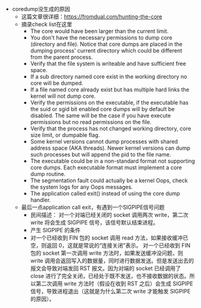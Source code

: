 - coredump没生成的原因
	- 这篇文章很详细：https://fromdual.com/hunting-the-core
	- 摘录check list在这里
		- The core would have been larger than the current limit.
		- You don't have the necessary permissions to dump core (directory and file). Notice that core dumps are placed in the dumping process' current directory which could be different from the parent process.
		- Verify that the file system is writeable and have sufficient free space.
		- If a sub directory named core exist in the working directory no core will be dumped.
		- If a file named core already exist but has multiple hard links the kernel will not dump core.
		- Verify the permissions on the executable, if the executable has the suid or sgid bit enabled core dumps will by default be disabled. The same will be the case if you have execute permissions but no read permissions on the file.
		- Verify that the process has not changed working directory, core size limit, or dumpable flag.
		- Some kernel versions cannot dump processes with shared address space (AKA threads). Newer kernel versions can dump such processes but will append the pid to the file name.
		- The executable could be in a non-standard format not supporting core dumps. Each executable format must implement a core dump routine.
		- The segmentation fault could actually be a kernel Oops, check the system logs for any Oops messages.
		- The application called exit() instead of using the core dump handler.
	- 最后一点application call exit，有遇到一个SIGPIPE信号问题
		- 民间描述： 对一个对端已经关闭的 socket 调用两次 write，第二次 write 将会生成 SIGPIPE 信号，该信号默认结束进程。
		- 产生 SIGPIPE 的条件
		- 对一个已经收到 FIN 包的 socket 调用 read 方法，如果接收缓冲已空，则返回 0，这就是常说的“连接关闭”表示。
		        对一个已经收到 FIN 包的 socket 第一次调用 write 方法时，如果发送缓冲没问题，则 write 调用会返回写入的数据量，同时进行数据发送。但是发送出去的报文会导致对端发回 RST 报文。因为对端的 socket 已经调用了 close 进行了完全关闭，已经处于既不发送，也不接收数据的状态。所以第二次调用 write 方法时（假设在收到 RST 之后）会生成 SIGPIPE 信号，导致进程退出（这就是为什么第二次 write 才能触发 SIGPIPE 的原因）。